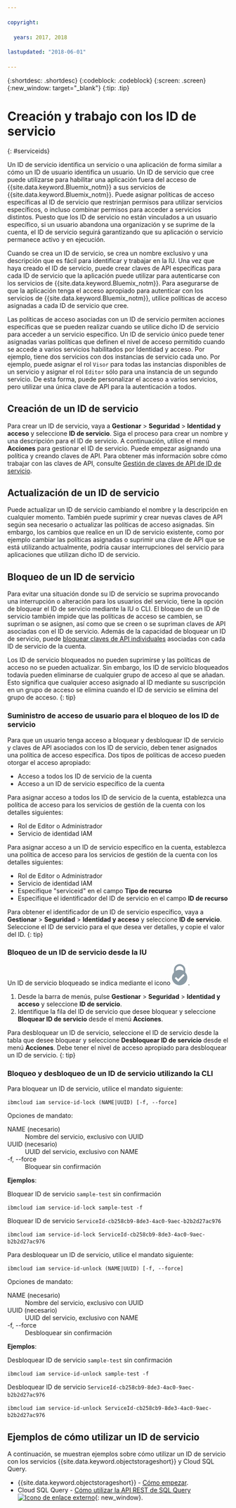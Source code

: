 ```yaml
---

copyright:

  years: 2017, 2018
  
lastupdated: "2018-06-01"

---
```


{:shortdesc: .shortdesc}
{:codeblock: .codeblock}
{:screen: .screen}
{:new_window: target="_blank"}
{:tip: .tip}

# Creación y trabajo con los ID de servicio
{: #serviceids}

Un ID de servicio identifica un servicio o una aplicación de forma similar a cómo un ID de usuario identifica un usuario. Un ID de servicio que cree puede utilizarse para habilitar una aplicación fuera del acceso de {{site.data.keyword.Bluemix_notm}} a sus servicios de {{site.data.keyword.Bluemix_notm}}. Puede asignar políticas de acceso específicas al ID de servicio que restrinjan permisos para utilizar servicios específicos, o incluso combinar permisos para acceder a servicios distintos. Puesto que los ID de servicio no están vinculados a un usuario específico, si un usuario abandona una organización y se suprime de la cuenta, el ID de servicio seguirá garantizando que su aplicación o servicio permanece activo y en ejecución.

Cuando se crea un ID de servicio, se crea un nombre exclusivo y una descripción que es fácil para identificar y trabajar en la IU. Una vez que haya creado el ID de servicio, puede crear claves de API específicas para cada ID de servicio que la aplicación puede utilizar para autenticarse con los servicios de {{site.data.keyword.Bluemix_notm}}. Para asegurarse de que la aplicación tenga el acceso apropiado para autenticar con los servicios de {{site.data.keyword.Bluemix_notm}}, utilice políticas de acceso asignadas a cada ID de servicio que cree. 

Las políticas de acceso asociadas con un ID de servicio permiten acciones específicas que se pueden realizar cuando se utilice dicho ID de servicio para acceder a un servicio específico. Un ID de servicio único puede tener asignadas varias políticas que definen el nivel de acceso permitido cuando se accede a varios servicios habilitados por Identidad y acceso. Por ejemplo, tiene dos servicios con dos instancias de servicio cada uno. Por ejemplo, puede asignar el rol `Visor` para todas las instancias disponibles de un servicio y asignar el rol `Editor` sólo para una instancia de un segundo servicio. De esta forma, puede personalizar el acceso a varios servicios, pero utilizar una única clave de API para la autenticación a todos.


## Creación de un ID de servicio

Para crear un ID de servicio, vaya a **Gestionar** &gt; **Seguridad** &gt; **Identidad y acceso** y seleccione **ID de servicio**. Siga el proceso para crear un nombre y una descripción para el ID de servicio. A continuación, utilice el menú **Acciones** para gestionar el ID de servicio. Puede empezar asignando una política y creando claves de API. Para obtener más información sobre cómo trabajar con las claves de API, consulte [Gestión de claves de API de ID de servicio](/docs/iam/serviceid_keys.html#serviceidapikeys). 

## Actualización de un ID de servicio

Puede actualizar un ID de servicio cambiando el nombre y la descripción en cualquier momento. También puede suprimir y crear nuevas claves de API según sea necesario o actualizar las políticas de acceso asignadas. Sin embargo, los cambios que realice en un ID de servicio existente, como por ejemplo cambiar las políticas asignadas o suprimir una clave de API que se está utilizando actualmente, podría causar interrupciones del servicio para aplicaciones que utilizan dicho ID de servicio.

## Bloqueo de un ID de servicio

Para evitar una situación donde su ID de servicio se suprima provocando una interrupción o alteración para los usuarios del servicio, tiene la opción de bloquear el ID de servicio mediante la IU o CLI. El bloqueo de un ID de servicio también impide que las políticas de acceso se cambien, se supriman o se asignen, así como que se creen o se supriman claves de API asociadas con el ID de servicio. Además de la capacidad de bloquear un ID de servicio, puede [bloquear claves de API individuales](/docs/iam/serviceid_keys.html#lockkey) asociadas con cada ID de servicio de la cuenta. 

Los ID de servicio bloqueados no pueden suprimirse y las políticas de acceso no se pueden actualizar. Sin embargo, los ID de servicio bloqueados todavía pueden eliminarse de cualquier grupo de acceso al que se añadan. Esto significa que cualquier acceso asignado al ID mediante su suscripción en un grupo de acceso se elimina cuando el ID de servicio se elimina del grupo de acceso.
{: tip}

### Suministro de acceso de usuario para el bloqueo de los ID de servicio

Para que un usuario tenga acceso a bloquear y desbloquear ID de servicio y claves de API asociados con los ID de servicio, deben tener asignados una política de acceso específica. Dos tipos de políticas de acceso pueden otorgar el acceso apropiado:

* Acceso a todos los ID de servicio de la cuenta
* Acceso a un ID de servicio específico de la cuenta

Para asignar acceso a todos los ID de servicio de la cuenta, establezca una política de acceso para los servicios de gestión de la cuenta con los detalles siguientes:

* Rol de Editor o Administrador 
* Servicio de identidad IAM

Para asignar acceso a un ID de servicio específico en la cuenta, establezca una política de acceso para los servicios de gestión de la cuenta con los detalles siguientes:

* Rol de Editor o Administrador
* Servicio de identidad IAM
* Especifique "serviceid" en el campo **Tipo de recurso** 
* Especifique el identificador del ID de servicio en el campo **ID de recurso**

Para obtener el identificador de un ID de servicio específico, vaya a **Gestionar** > **Seguridad** > **Identidad y acceso** y seleccione **ID de servicio**. Seleccione el ID de servicio para el que desea ver detalles, y copie el valor del ID.
{: tip}

### Bloqueo de un ID de servicio desde la IU

Un ID de servicio bloqueado se indica mediante el icono ![icono Bloqueado](images/locked.svg "Bloqueado").

1. Desde la barra de menús, pulse **Gestionar** &gt; **Seguridad** &gt; **Identidad y acceso** y seleccione **ID de servicio**.
2. Identifique la fila del ID de servicio que desee bloquear y seleccione **Bloquear ID de servicio** desde el menú **Acciones**.

Para desbloquear un ID de servicio, seleccione el ID de servicio desde la tabla que desee bloquear y seleccione **Desbloquear ID de servicio** desde el menú **Acciones**. Debe tener el nivel de acceso apropiado para desbloquear un ID de servicio.
{: tip}

### Bloqueo y desbloqueo de un ID de servicio utilizando la CLI

Para bloquear un ID de servicio, utilice el mandato siguiente:

```
ibmcloud iam service-id-lock (NAME|UUID) [-f, --force]
```

Opciones de mandato:

<dl>
  <dt>NAME (necesario)</dt>
  <dd>Nombre del servicio, exclusivo con UUID</dd>
  <dt>UUID (necesario)</dt>
  <dd>UUID del servicio, exclusivo con NAME</dd>
  <dt>-f, --force</dt>
  <dd>Bloquear sin confirmación</dd>
</dl>

<strong>Ejemplos</strong>:

Bloquear ID de servicio `sample-test` sin confirmación

```
ibmcloud iam service-id-lock sample-test -f
```

Bloquear ID de servicio `ServiceId-cb258cb9-8de3-4ac0-9aec-b2b2d27ac976`

```
ibmcloud iam service-id-lock ServiceId-cb258cb9-8de3-4ac0-9aec-b2b2d27ac976
```

Para desbloquear un ID de servicio, utilice el mandato siguiente:

 ```
ibmcloud iam service-id-unlock (NAME|UUID) [-f, --force]
```

Opciones de mandato:

<dl>
  <dt>NAME (necesario)</dt>
  <dd>Nombre del servicio, exclusivo con UUID</dd>
  <dt>UUID (necesario)</dt>
  <dd>UUID del servicio, exclusivo con NAME</dd>
  <dt>-f, --force</dt>
  <dd>Desbloquear sin confirmación</dd>
</dl>

<strong>Ejemplos</strong>:

Desbloquear ID de servicio `sample-test` sin confirmación

```
ibmcloud iam service-id-unlock sample-test -f
```

Desbloquear ID de servicio `ServiceId-cb258cb9-8de3-4ac0-9aec-b2b2d27ac976`

```
ibmcloud iam service-id-unlock ServiceId-cb258cb9-8de3-4ac0-9aec-b2b2d27ac976
```



## Ejemplos de cómo utilizar un ID de servicio

A continuación, se muestran ejemplos sobre cómo utilizar un ID de servicio con los servicios {{site.data.keyword.objectstorageshort}} y Cloud SQL Query.

- {{site.data.keyword.objectstorageshort}} - [Cómo empezar](/docs/services/cloud-object-storage/getting-started-cli.html#getting-started-cli-).
- Cloud SQL Query - [Cómo utilizar la API REST de SQL Query ![Icono de enlace externo](../icons/launch-glyph.svg)](https://www.youtube.com/embed/s6S4AdJItHk?rel=0){: new_window}.

